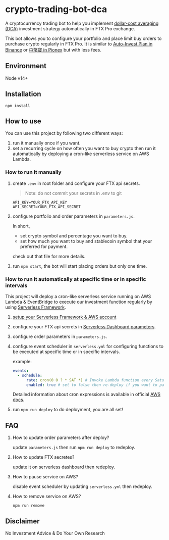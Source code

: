 # crypto-trading-bot-dca

A cryptocurrency trading bot to help you implement [dollar-cost averaging (DCA)](https://www.investopedia.com/terms/d/dollarcostaveraging.asp) investment strategy automatically in FTX Pro exchange.

This bot allows you to configure your portfolio and place limit buy orders to purchase crypto regularly in FTX Pro. It is similar to [Auto-Invest Plan in Binance](https://www.binance.com/en/savings/auto-invest) or [屯幣寶 in Pionex](https://www.pionex.com/blog/zh/pionex-rebalancingbot-tw/) but with less fees.

## Environment

Node v14+

## Installation

```shell
npm install
```

## How to use

You can use this project by following two different ways:

1. run it manually once if you want.
2. set a recurring cycle on how often you want to buy crypto then run it automatically by deploying a cron-like serverless service on AWS Lambda.

### How to run it manually

1. create `.env` in root folder and configure your FTX api secrets.

   > Note: do not commit your secrets in .env to git

   ```text
   API_KEY=YOUR_FTX_API_KEY
   API_SECRET=YOUR_FTX_API_SECRET
   ```

2. configure portfolio and order parameters in `parameters.js`.

   In short,

   - set crypto symbol and percentage you want to buy.
   - set how much you want to buy and stablecoin symbol that your preferred for payment.

   check out that file for more details.

3. run `npm start`, the bot will start placing orders but only one time.

### How to run it automatically at specific time or in specific intervals

This project will deploy a cron-like serverless service running on AWS Lambda & EventBridge to execute our investment function regularly by using [Serverless Framework](https://www.serverless.com/).

1. [setup your Serverless Framework & AWS account](https://www.serverless.com/framework/docs/getting-started)

2. configure your FTX api secrets in [Serverless Dashboard parameters](https://www.serverless.com/framework/docs/guides/parameters#serverless-dashboard-parameters).

3. configure order parameters in `parameters.js`.

4. configure event scheduler in `serverless.yml` for configuring functions to be executed at specific time or in specific intervals.

   example:

   ```yml
   events:
     - schedule:
         rate: cron(0 0 ? * SAT *) # Invoke Lambda function every Saturday at 00:00:00 GMT
         enabled: true # set to false then re-deploy if you want to pause the bot
   ```

   Detailed information about cron expressions is available in official [AWS docs](https://docs.aws.amazon.com/AmazonCloudWatch/latest/events/ScheduledEvents.html#CronExpressions).

5. run `npm run deploy` to do deployment, you are all set!

## FAQ

1. How to update order parameters after deploy?

   update `parameters.js` then run `npm run deploy` to redeploy.

2. How to update FTX secretes?

   update it on serverless dashboard then redeploy.

3. How to pause service on AWS?

   disable event scheduler by updating `serverless.yml` then redeploy.

4. How to remove service on AWS?

   ```shell
   npm run remove
   ```

## Disclaimer

No Investment Advice & Do Your Own Research
